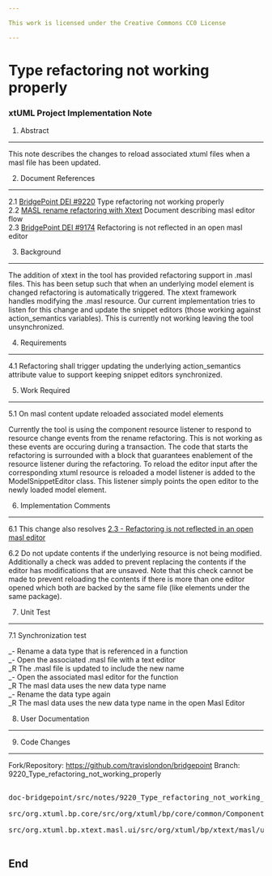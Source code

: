 ```yaml
---

This work is licensed under the Creative Commons CC0 License

---
```


# Type refactoring not working properly
### xtUML Project Implementation Note

1. Abstract
-----------
This note describes the changes to reload associated xtuml files when a masl file has been updated.   

2. Document References
----------------------
<a id="2.1"></a>2.1 [BridgePoint DEI #9220](https://support.onefact.net/issues/9220) Type refactoring not working properly  
<a id="2.2"></a>2.2 [MASL rename refactoring with Xtext](https://github.com/xtuml/bridgepoint/blob/master/doc-bridgepoint/notes/8261_masl_refactor/8261_masl_refactor_dnt.md) Document describing masl editor flow   
<a id="2.3"></a>2.3 [BridgePoint DEI #9174]( https://support.onefact.net/issues/9174) Refactoring is not reflected in an open masl editor  

3. Background
-------------
The addition of xtext in the tool has provided refactoring support in .masl files.  This has been setup such that when an underlying model element is changed refactoring is automatically triggered.  The xtext framework handles modifying the .masl resource.  Our current implementation tries to listen for this change and update the snippet editors (those working against action_semantics variables).  This is currently not working leaving the tool unsynchronized.   

4. Requirements
---------------
4.1 Refactoring shall trigger updating the underlying action_semantics attribute value to support keeping snippet editors synchronized.   

5. Work Required
----------------
5.1 On masl content update reloaded associated model elements   

Currently the tool is using the component resource listener to respond to resource change events from the rename refactoring.   This is not working as these events are occuring during a transaction.  The code that starts the refactoring is surrounded with a block that guarantees enablement of the resource listener during the refactoring.  To reload the editor input after the corresponding xtuml resource is reloaded a model listener is added to the ModelSnippetEditor class.  This listener simply points the open editor to the newly loaded model element.      
   
6. Implementation Comments
--------------------------
6.1 This change also resolves [2.3 - Refactoring is not reflected in an open masl editor](2.3)

6.2 Do not update contents if the underlying resource is not being modified.  Additionally a check was added to prevent replacing the contents if the editor has modifications that are unsaved.  Note that this check cannot be made to prevent reloading the contents if there is more than one editor opened which both are backed by the same file (like elements under the same package).

7. Unit Test
------------
7.1 Synchronization test   

_- Rename a data type that is referenced in a function   
_- Open the associated .masl file with a text editor   
_R The .masl file is updated to include the new name   
_- Open the associated masl editor for the function   
_R The masl data uses the new data type name   
_- Rename the data type again   
_R The masl data uses the new data type name in the open Masl Editor   

8. User Documentation
---------------------

9. Code Changes
---------------
Fork/Repository: https://github.com/travislondon/bridgepoint
Branch: 9220_Type_refactoring_not_working_properly   

<pre>

doc-bridgepoint/src/notes/9220_Type_refactoring_not_working_properly/9220_Type_refactoring_not_working_properly.md

src/org.xtuml.bp.core/src/org/xtuml/bp/core/common/ComponentTransactionListener.java

src/org.xtuml.bp.xtext.masl.ui/src/org/xtuml/bp/xtext/masl/ui/document/MaslDocumentProvider.java

</pre>

End
---

